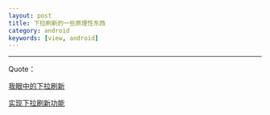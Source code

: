 ```yaml
---
layout: post
title: 下拉刷新的一些原理性东西
category: android
keywords: [view, android]
---
```

















---

Quote：

[我眼中的下拉刷新](http://www.liaohuqiu.net/cn/posts/the-pull-to-refresh-in-my-eyes/)

[实现下拉刷新功能](http://blog.csdn.net/guolin_blog/article/details/9255575)
